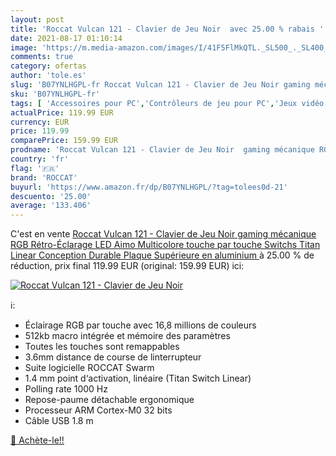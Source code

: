 ```yaml
---
layout: post
title: 'Roccat Vulcan 121 - Clavier de Jeu Noir  avec 25.00 % rabais '
date: 2021-08-17 01:10:14
image: 'https://m.media-amazon.com/images/I/41F5FlMkQTL._SL500_._SL400_.jpg'
comments: true
category: ofertas
author: 'tole.es'
slug: 'B07YNLHGPL-fr Roccat Vulcan 121 - Clavier de Jeu Noir gaming mécanique...'
sku: 'B07YNLHGPL-fr'
tags: [ 'Accessoires pour PC','Contrôleurs de jeu pour PC','Jeux vidéo','PC: Jeux et accessoires','roccat', ]
actualPrice: 119.99 EUR
currency: EUR
price: 119.99
comparePrice: 159.99 EUR
prodname: 'Roccat Vulcan 121 - Clavier de Jeu Noir  gaming mécanique RGB  Rétro-Éclarage LED Aimo Multicolore touche par touche  Switchs Titan Linear  Conception Durable  Plaque Supérieure en aluminium '
country: 'fr'
flag: '🇫🇷'
brand: 'ROCCAT'
buyurl: 'https://www.amazon.fr/dp/B07YNLHGPL/?tag=tolees0d-21'
descuento: '25.00'
average: '133.406'
---
```


C'est en vente [Roccat Vulcan 121 - Clavier de Jeu Noir  gaming mécanique RGB  Rétro-Éclarage LED Aimo Multicolore touche par touche  Switchs Titan Linear  Conception Durable  Plaque Supérieure en aluminium ](https://www.amazon.fr/dp/B07YNLHGPL/?tag=tolees0d-21)  à  25.00 % de réduction, prix final  119.99 EUR (original: 159.99 EUR) ici:

[![Roccat Vulcan 121 - Clavier de Jeu Noir ](https://m.media-amazon.com/images/I/41F5FlMkQTL._SL500_._SL400_.jpg)](https://www.amazon.fr/dp/B07YNLHGPL/?tag=tolees0d-21)

ℹ️:

- Éclairage RGB par touche avec 16,8 millions de couleurs
- 512kb macro intégrée et mémoire des paramètres
- Toutes les touches sont remappables
- 3.6mm distance de course de linterrupteur
- Suite logicielle ROCCAT Swarm
- 1.4 mm point d‘activation, linéaire (Titan Switch Linear)
- Polling rate 1000 Hz
- Repose-paume détachable ergonomique
- Processeur ARM Cortex-M0 32 bits
- Câble USB 1.8 m

[🛒 Achète-le!!](https://www.amazon.fr/dp/B07YNLHGPL/?tag=tolees0d-21)
